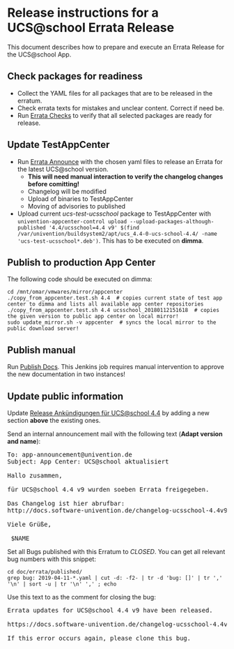 # Release instructions for a UCS@school Errata Release

This document describes how to prepare and execute an Errata Release for the UCS@school App.

## Check packages for readiness

- Collect the YAML files for all packages that are to be released in the erratum.
- Check errata texts for mistakes and unclear content. Correct if need be.
- Run [Errata Checks](https://jenkins.knut.univention.de:8181/job/Mitarbeiter/job/schwardt/job/UCSschool%20CheckErrataForRelease)
  to verify that all selected packages are ready for release.

## Update TestAppCenter

- Run [Errata Announce](https://jenkins.knut.univention.de:8181/job/UCSschool-4.3/job/Announce%20UCSschool%204.3%20Erratum/)
  with the chosen yaml files to release an Errata for the latest UCS@school version.
  - **This will need manual interaction to verify the changelog changes before comitting!**
  - Changelog will be modified
  - Upload of binaries to TestAppCenter
  - Moving of advisories to published
- Upload current *ucs-test-ucsschool* package to TestAppCenter with `univention-appcenter-control upload --upload-packages-although-published '4.4/ucsschool=4.4 v9' $(find /var/univention/buildsystem2/apt/ucs_4.4-0-ucs-school-4.4/ -name 'ucs-test-ucsschool*.deb')`.
  This has to be executed on **dimma**.

## Publish to production App Center

The following code should be executed on dimma:

```shell
cd /mnt/omar/vmwares/mirror/appcenter
./copy_from_appcenter.test.sh 4.4  # copies current state of test app center to dimma and lists all available app center repositories
./copy_from_appcenter.test.sh 4.4 ucsschool_20180112151618  # copies the given version to public app center on local mirror!
sudo update_mirror.sh -v appcenter  # syncs the local mirror to the public download server!
```

## Publish manual

Run [Publish Docs](https://jenkins.knut.univention.de:8181/view/Publish/job/Publish_docs.univention.de/).
This Jenkins job requires manual intervention to approve the new documentation in two instances!

## Update public information

Update [Release Ankündigungen für UCS@school 4.4](https://help.univention.com/t/release-ankundigungen-fur-ucs-school-4-4-stand-12-10-2020/12064)
by adding a new section **above** the existing ones.

Send an internal announcement mail with the following text (**Adapt version and name**):
<pre>
To: app-announcement@univention.de
Subject: App Center: UCS@school aktualisiert
 
Hallo zusammen,
 
für UCS@school 4.4 v9 wurden soeben Errata freigegeben.
 
Das Changelog ist hier abrufbar:
http://docs.software-univention.de/changelog-ucsschool-4.4v9-de.html
 
Viele Grüße,
 
 $NAME
</pre>

Set all Bugs published with this Erratum to *CLOSED*. You can get all relevant bug numbers with this snippet:
```shell
cd doc/errata/published/
grep bug: 2019-04-11-*.yaml | cut -d: -f2- | tr -d 'bug: []' | tr ',' '\n' | sort -u | tr '\n' ',' ; echo
```

Use this text to as the comment for closing the bug:
<pre>
Errata updates for UCS@school 4.4 v9 have been released.

https://docs.software-univention.de/changelog-ucsschool-4.4v9-de.html

If this error occurs again, please clone this bug.
</pre>